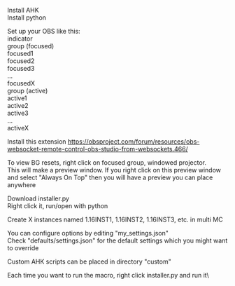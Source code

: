 Install AHK\
Install python

Set up your OBS like this:\
indicator\
group (focused)\
    focused1\
    focused2\
    focused3\
    ...\
    focusedX\
group (active)\
    active1\
    active2\
    active3\
    ...\
    activeX

Install this extension https://obsproject.com/forum/resources/obs-websocket-remote-control-obs-studio-from-websockets.466/

To view BG resets, right click on focused group, windowed projector.\
This will make a preview window. If you right click on this preview window and select "Always On Top" then you will have a preview you can place anywhere

Download installer.py\
Right click it, run/open with python

Create X instances named 1.16INST1, 1.16INST2, 1.16INST3, etc. in multi MC

You can configure options by editing "my_settings.json"\
Check "defaults/settings.json" for the default settings which you might want to override

Custom AHK scripts can be placed in directory "custom"

Each time you want to run the macro, right click installer.py and run it\